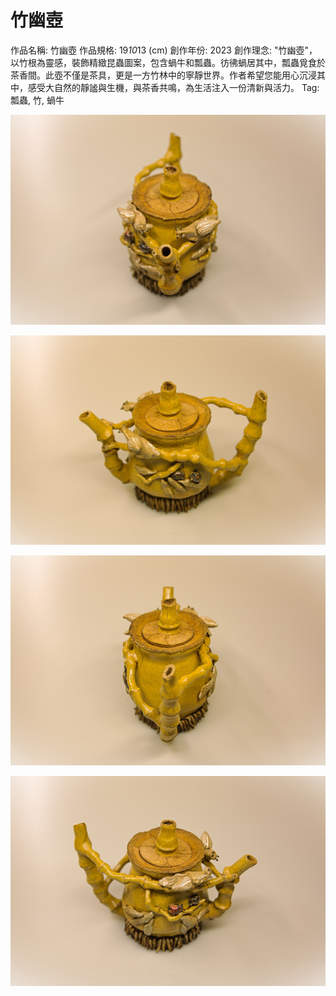 # 竹幽壺

作品名稱: 竹幽壺
作品規格: 19*10*13 (cm)
創作年份: 2023
創作理念: "竹幽壺"，以竹根為靈感，裝飾精緻昆蟲圖案，包含蝸牛和瓢蟲。彷彿蝸居其中，瓢蟲覓食於茶香間。此壺不僅是茶具，更是一方竹林中的寧靜世界。作者希望您能用心沉浸其中，感受大自然的靜謐與生機，與茶香共鳴，為生活注入一份清新與活力。
Tag: 瓢蟲, 竹, 蝸牛

![昆蟲竹根壺01_2.jpg](%25E6%2598%2586%25E8%259F%25B2%25E7%25AB%25B9%25E6%25A0%25B9%25E5%25A3%25BA01_2.jpg)

![昆蟲竹根壺01_3.jpg](%25E6%2598%2586%25E8%259F%25B2%25E7%25AB%25B9%25E6%25A0%25B9%25E5%25A3%25BA01_3.jpg)

![昆蟲竹根壺01_4.jpg](%25E6%2598%2586%25E8%259F%25B2%25E7%25AB%25B9%25E6%25A0%25B9%25E5%25A3%25BA01_4.jpg)

![昆蟲竹根壺01_1.jpg](%25E6%2598%2586%25E8%259F%25B2%25E7%25AB%25B9%25E6%25A0%25B9%25E5%25A3%25BA01_1.jpg)